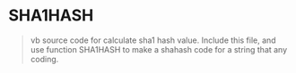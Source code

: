 # SHA1HASH
> vb source code for calculate sha1 hash value.
> Include this file, and use function SHA1HASH to make a shahash code for a string that any coding.
